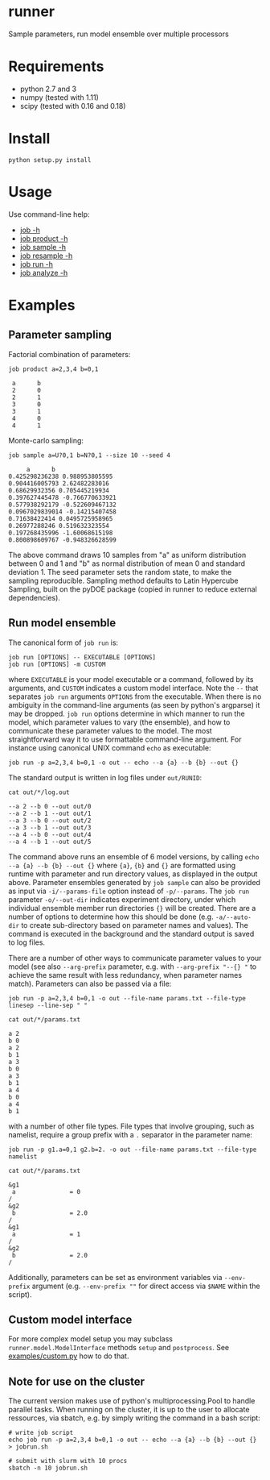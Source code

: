 # runner

Sample parameters, run model ensemble over multiple processors

Requirements
============
- python 2.7 and 3
- numpy (tested with 1.11)
- scipy (tested with 0.16 and 0.18)

Install
=======
    python setup.py install

Usage
=====
Use command-line help:

- [job -h](doc/job.txt)
- [job product -h](doc/product.txt)
- [job sample -h](doc/sample.txt)
- [job resample -h](doc/resample.txt)
- [job run -h](doc/run.txt)
- [job analyze -h](doc/analyze.txt)


Examples
========

Parameter sampling
------------------

Factorial combination of parameters:

    job product a=2,3,4 b=0,1
    
     a      b
     2      0
     2      1
     3      0
     3      1
     4      0
     4      1

Monte-carlo sampling:

    job sample a=U?0,1 b=N?0,1 --size 10 --seed 4

         a      b
    0.425298236238 0.988953805595
    0.904416005793 2.62482283016
    0.68629932356 0.705445219934
    0.397627445478 -0.766770633921
    0.577938292179 -0.522609467132
    0.0967029839014 -0.14215407458
    0.71638422414 0.0495725958965
    0.26977288246 0.519632323554
    0.197268435996 -1.60068615198
    0.800898609767 -0.948326628599

The above command draws 10 samples from "a" as uniform distribution between 0 
and 1 and "b" as normal distribution of mean 0 and standard deviation 1. 
The seed parameter sets the random state, to make the sampling reproducible.
Sampling method defaults to Latin Hypercube Sampling, built on the pyDOE 
package (copied in runner to reduce external dependencies).


Run model ensemble
------------------

The canonical form of `job run` is:

    job run [OPTIONS] -- EXECUTABLE [OPTIONS]
    job run [OPTIONS] -m CUSTOM

where `EXECUTABLE` is your model executable or a command, followed by its
arguments, and `CUSTOM` indicates a custom model interface. 
Note the `--` that separates `job run` arguments `OPTIONS` from the
executable.  When there is no ambiguity in the command-line arguments (as seen
by python's argparse) it may be dropped. `job run` options determine in which
manner to run the model, which parameter values to vary (the ensemble), and how
to communicate these parameter values to the model.  The most straightforward
way it to use formattable command-line argument. For instance using canonical
UNIX command `echo` as executable:

    job run -p a=2,3,4 b=0,1 -o out -- echo --a {a} --b {b} --out {}

The standard output is written in log files under `out/RUNID`:

    cat out/*/log.out

    --a 2 --b 0 --out out/0
    --a 2 --b 1 --out out/1
    --a 3 --b 0 --out out/2
    --a 3 --b 1 --out out/3
    --a 4 --b 0 --out out/4
    --a 4 --b 1 --out out/5

The command above runs an ensemble of 6 model versions, by calling 
`echo --a {a} --b {b} --out {}`  where `{a}`, `{b}` and `{}` 
are formatted using runtime with
parameter and run directory values, as displayed in the output above.
Parameter ensembles generated by `job sample` can also be provided as input via
`-i/--params-file` option instead of `-p/--params`. 
The `job run` parameter `-o/--out-dir` indicates experiment directory, under
which individual ensemble member run directories `{}` will be created. There
are a number of options to determine how this should be done (e.g.
`-a/--auto-dir` to create sub-directory based on parameter names and values).
The command is executed in the background  and the standard output is
saved to log files. 

There are a number of other ways to communicate parameter values to your model
(see also `--arg-prefix` parameter, e.g. with `--arg-prefix "--{} "` to achieve
the same result with less redundancy, when parameter names match). Parameters
can also be passed via a file:

    job run -p a=2,3,4 b=0,1 -o out --file-name params.txt --file-type linesep --line-sep " "

    cat out/*/params.txt

    a 2
    b 0
    a 2
    b 1
    a 3
    b 0
    a 3
    b 1
    a 4
    b 0
    a 4
    b 1

with a number of other file types. File types that involve grouping, such as
namelist, require a group prefix with a `.` separator in the parameter name:

    job run -p g1.a=0,1 g2.b=2. -o out --file-name params.txt --file-type namelist

    cat out/*/params.txt

    &g1
     a               = 0          
    /
    &g2
     b               = 2.0        
    /
    &g1
     a               = 1          
    /
    &g2
     b               = 2.0        
    /

Additionally, parameters can be set as environment variables via `--env-prefix`
argument (e.g. `--env-prefix ""` for direct access via `$NAME` within the
script).


Custom model interface
----------------------
For more complex model setup you may subclass `runner.model.ModelInterface` methods
`setup` and `postprocess`. See [examples/custom.py](examples/custom.py) how to do that.


Note for use on the cluster
---------------------------
The current version makes use of python's multiprocessing.Pool to handle parallel
tasks. When running on the cluster, it is up to the user to allocate ressources, via
sbatch, e.g. by simply writing the command in a bash script:

    
    # write job script
    echo job run -p a=2,3,4 b=0,1 -o out -- echo --a {a} --b {b} --out {} > jobrun.sh

    # submit with slurm with 10 procs
    sbatch -n 10 jobrun.sh
